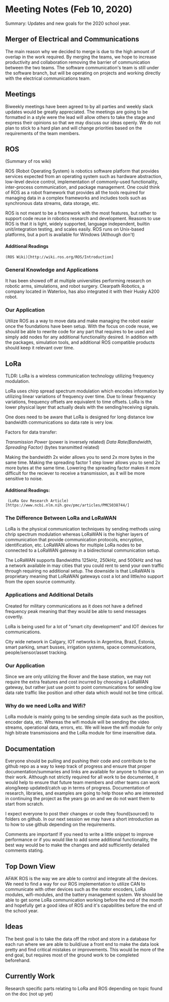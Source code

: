 # Meeting Notes (Feb 10, 2020)

Summary: Updates and new goals for the 2020 school year.


## Merger of Electrical and Communications

The main reason why we decided to merge is due to the high amount of overlap in the work required. By merging the teams, we hope to increase productivity and collaboration removing the barrier of communication between the two teams. The software communication's team is still under the software branch, but will be operating on projects and working directly with the electrical communications team.


## Meetings

Biweekly meetings have been agreed to by all parties and weekly slack updates would be greatly appreciated. The meetings are going to be formatted in a style were the lead will allow others to take the stage and express their opinions so that we may discuss our ideas openly. We do not plan to stick to a hard plan and will change priorities based on the requirements of the team members.

## ROS

(Summary of ros wiki)

ROS (Robot Operating System) is robotics software platform that provides services expected from an operating system such as hardware abstraction, low-level device control, implementation of commonly-used functionality, inter-process  communication, and package management. One could think of ROS as a robot framework that provides all the tools required for managing data in a complex frameworks and includes tools such as synchronous data streams, data storage, etc.

ROS is not meant to be a framework with the most features, but rather to support code reuse in robotics research and development. Reasons to use ROS is that it is light, widely supported, language independent, builtin unit/integration testing, and scales easily. ROS runs on Unix-based platforms, but a port is available for Windows (Although don't)

#### Additional Readings
    (ROS Wiki)[http://wiki.ros.org/ROS/Introduction]


### General Knowledge and Applications

It has been showed off at multiple universities performing research on robotic arms, simulations, and robot surgery. Clearpath Robotics, a company located in Waterloo, has also integrated it with their Husky A200 robot.

### Our Application

Utilize ROS as a way to move data and make managing the robot easier once the foundations have been setup. With the focus on code reuse, we should be able to rewrite code for any part that requires to be used and simply add nodes for any additional functionality desired. In addition with the packages, simulation tools, and additional ROS compatible products should keep it relevant over time.

## LoRa

TLDR: LoRa is a wireless communication technology utilizing frequency modulation.

LoRa uses chirp spread spectrum modulation which encodes information by utilizing linear variations of frequency over time. Due to linear frequency variations, frequency offsets are equivalent to time offsets. LoRa is the lower physical layer that actually deals with the sending/receiving signals.

One does need to be aware that LoRa is designed for long distance low bandwidth communications so data rate is very low.

Factors for data transfer:

*Transmission Power* (power is inversely related)
*Data Rate(Bandwidth, Spreading Factor)* (bytes transmitted related)

Making the bandwidth 2x wider allows you to send 2x more bytes in the same time. Making the spreading factor 1 step lower allows you to send 2x more bytes at the same time. Lowering the spreading factor makes it more difficult for the reciever to receive a transmission, as it will be more sensitive to noise.

#### Additional Readings:
     (LoRa Gov Research Article)[https://www.ncbi.nlm.nih.gov/pmc/articles/PMC5038744/]


### The Difference Between LoRa and LoRaWAN

LoRa is the physical communication techniques by sending methods using chrip spectrum modulation whereas LoRaWAN is the higher layers of communication that provide communication protocols, encryption, identification, etc. LoRaWAN allows for multiple LoRa nodes to be connected to a LoRaWAN gateway in a bidirectional communication setup.  

The LoRaWAN supports Bandwidths 125kHz, 250kHz, and 500kHz and has a network available in may cities that you could rent to send your own traffic through requiring no additional setup. The downside is that LoRaWAN is proprietary meaning that LoRaWAN gateways cost a lot and little/no support from the open source community.

### Applications and Additional Details

Created for military communications as it does not have a defined frequency peak meaning that they would be able to send messages covertly.

LoRa is being used for a lot of "smart city development" and IOT devices for communications.

City wide network in Calgary, IOT networks in Argentina, Brazil, Estonia, smart parking, smart busses, irrigation systems, space communications, people/sensor/asset tracking.


### Our Application

Since we are only utilizing the Rover and the base station, we may not require the extra features and cost incurred by choosing a LoRaWAN gateway, but rather just use point to point communications for sending low data rate traffic like position and other data which would not be time critical.


### Why do we need LoRa and Wifi?

LoRa module is mainly going to be sending simple data such as the position, encoder data, etc. Whereas the wifi module will be sending the video streams, operational data, errors, etc. We will leave the wifi module for only high bitrate transmissions and the LoRa module for time insensitive data.

## Documentation

Everyone should be pulling and pushing their code and contribute to the github repo as a way to keep track of progress and ensure that proper documentation/summaries and links are available for anyone to follow up on their work. Although not strictly required for all work to be documented, it would help to ensure that future team members and other teams can work along/keep updated/catch up in terms of progress. Documentation of research, libraries, and examples are going to help those who are interested in continuing the project as the years go on and we do not want them to start from scratch.

I expect everyone to post their changes or code they found(sourced) to folders on github. In our next session we may have a short introduction as to how to use github depending on the requirements.

Comments are important! If you need to write a little snippet to improve performance or if you would like to add some additional functionality, the best way would be to make the changes and add sufficiently detailed comments stating.


## Top Down View

   AFAIK ROS is the way we are able to control and integrate all the devices. We need to find a way for our ROS implementation to utilize CAN to communicate with other devices such as the motor encoders, LoRa modules, wifi-modules, and the battery management system. We should be able to get some LoRa communication working before the end of the month and hopefully get a good idea of ROS and it's capabilities before the end of the school year.

## Ideas

   The best goal is to take the data off the robot and store in a database for each run where we are able to build/use a front end to make the data look pretty and find critical mistakes or improvements. This would be more of the end goal, but requires most of the ground work to be completed beforehand.

## Currently Work

Research specific parts relating to LoRa and ROS depending on topic found on the doc (not up yet)

